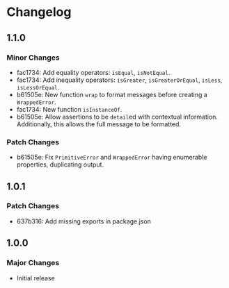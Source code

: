# Changelog

## 1.1.0

### Minor Changes

- fac1734: Add equality operators: `isEqual`, `isNotEqual`.
- fac1734: Add inequality operators: `isGreater`, `isGreaterOrEqual`, `isLess`, `isLessOrEqual`.
- b61505e: New function `wrap` to format messages before creating a `WrappedError`.
- fac1734: New function `isInstanceOf`.
- b61505e: Allow assertions to be `detail`ed with contextual information. Additionally, this
  allows the full message to be formatted.

### Patch Changes

- b61505e: Fix `PrimitiveError` and `WrappedError` having enumerable properties, duplicating output.

## 1.0.1

### Patch Changes

- 637b316: Add missing exports in package.json

## 1.0.0

### Major Changes

- Initial release

